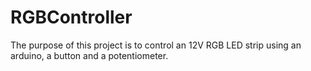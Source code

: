 # RGBController

The purpose of this project is to control an 12V RGB LED strip using an arduino, a button and a potentiometer.
